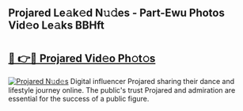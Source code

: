 ## Projared Le𝚊k𝚎d N𝚞𝚍es - Part-Ewu Photos Vid𝚎o Le𝚊ks BBHft

# <h2><a href="http://fbfiqt.evod.top/?m=Projared">🔗 👉🔴 Projared Vid𝚎o Ph𝚘t𝚘s</a></h2>

[![Projared N𝚞d𝚎s](https://i.imgur.com/8V9OHl7.gif)](http://fbfiqt.evod.top/?m=Projared)
Digital influencer Projared sharing their dance and lifestyle journey online. The public's trust Projared and admiration are essential for the success of a public figure. 
